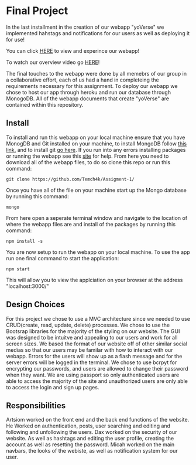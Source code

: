 # Final Project

In the last installment in the creation of our webapp "yoVerse" we implemented hahstags and notifications for our users as well as deploying it for use!

You can click [HERE](https://rocky-savannah-72606.herokuapp.com/) to view and experince our webapp!

To watch our overview video go [HERE](https://www.youtube.com/watch?v=VD76Uc1K_fo&ab_channel=ArtsiomSkarakhod)!

The final touches to the webapp were done by all memebrs of our group in a collaborative effort, each of us had a hand in completeing the requirements necessary for this assignment. To deploy our webapp we chose to host our app through heroku and run our database through MonogoDB. All of the webapp documents that create "yoVerse" are contained within this repository.


## Install

To install and run this webapp on your local machine ensure that you have MonogDB and Git installed on your machine, to install MongoDB follow [this link.](https://docs.mongodb.com/manual/installation/) and to install git [go here](https://git-scm.com/book/en/v2/Getting-Started-Installing-Git). If you run into any errors installing packages or running the webapp see this [site](https://docs.npmjs.com/downloading-and-installing-node-js-and-npm) for help.
From here you need to download all of the webapp files, to do so clone this repo or run this command: 
```
git clone https://github.com/Temch4k/Assigment-1/
```
Once you have all of the file on your machine start up the Mongo database by running this command:
```
mongo
```
From here open a seperate terminal window and navigate to the location of where the webapp files are and install of the packages by running this command:
```
npm install -s
```
You are now setup to run the webapp on your local machine. To use the app run one final command to start the application:
```
npm start
```
This will allow you to view the applciation on your browser at the address "localhost:3000/"


## Design Choices

For this project we chose to use a MVC architecture since we needed to use CRUD(create, read, update, delete) processes. We chose to use the Bootsrap libraries for the majority of the styling on our website. The GUI was designed to be intuitve and appealing to our users and work for all screen sizes. We based the format of our website off of other similar social medias so that our users may be familar with how to interact with our webapp. Errors for the users will show up as a flash message and for the server errors will be logged in the terminal. We chose to use bcrpyt for encrypting our passwords, and users are allowed to change their password when they want. We are using passport so only authenticated users are able to access the majority of the site and unauthorized users are only able to access the login and sign up pages. 

## Responsibilities

Artsiom worked on the front end and the back end functions of the website. He Worked on authentication, posts, user searching and editing and following and unfollowing the users.
Dax worked on the security of our website. As well as hashtags and editing the user profile, creating the account as well as resetting the password.
Micah worked on the main navbars, the looks of the webiste, as well as notification system for our user.
